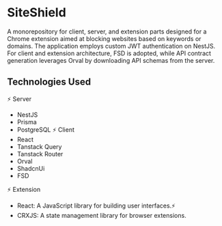 
# SiteShield


A monorepository for client, server, and extension parts designed for a Chrome extension aimed at blocking websites based on keywords or domains. 
The application employs custom JWT authentication on NestJS. For client and extension architecture, FSD is adopted, while API contract generation 
leverages Orval by downloading API schemas from the server.


## Technologies Used


⚡️ Server
 - NestJS
 - Prisma
 - PostgreSQL
⚡️ Client
 - React
 - Tanstack Query
 - Tanstack Router
 - Orval
 - ShadcnUi
 - FSD

⚡️ Extension

- React: A JavaScript library for building user interfaces.⚡
- CRXJS: A state management library for browser extensions.
